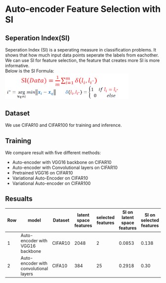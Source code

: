 # Auto-encoder Feature Selection with SI

## Seperation Index(SI)

Seperation Index (SI) is a seperating measure in classification problems. It shows that how much input data points seperate the labels from eachother.
We can use SI for feature selection, the feature that creates more SI is more informative.<br/>
Below is the SI Formula: <br/>
<img src="imgs/SI-formula.png" data-canonical-src="img/SI-formula.png" width="400" /><br/>


## Dataset
We use CIFAR10 and CIFAR100 for training and inference.

## Training
We compare result with five different methods:
- Auto-encoder with VGG16 backbone on CIFAR10
- Auto-encoder with Convolutional layers on CIFAR10
- Pretrained VGG16 on CIFAR10
- Variational Auto-Encoder on CIFAR10
- Variational Auto-encoder on CIFAR100

## Resualts

|  Row |  model    | Dataset |  latent space features | selected features| SI on latent space features| SI on selected features|SI changes|
| -----|-----------|---------|------------------------|------------------|----------------------------|------------------------|----------|
|   1  |Auto-encoder with VGG16 backbone|CIFAR10|2048|2|0.0853|0.138|increase 0.053|
|   2  |Auto-encoder with convolutional layers|CIFA10|384|25|0.2918|0.30|increase 0.0082|
